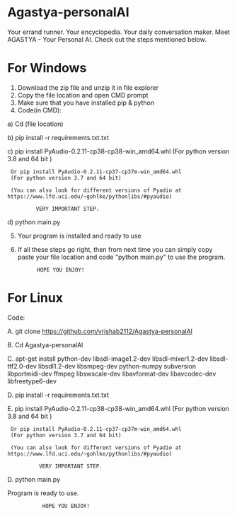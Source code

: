 # Agastya-personalAI
 Your errand runner. Your encyclopedia. Your daily conversation maker. Meet AGASTYA - Your Personal AI. Check out the steps mentioned below.

# For Windows

1. Download the zip file and unzip it in file explorer
2. Copy the file location and open CMD prompt
3. Make sure that you have installed pip & python
4. Code(in CMD):

  a) Cd (file location)

  b) pip install -r requirements.txt.txt

  c) pip install PyAudio-0.2.11-cp38-cp38-win_amd64.whl
     (For python version 3.8 and 64 bit )

     Or pip install PyAudio‑0.2.11‑cp37‑cp37m‑win_amd64.whl
     (For python version 3.7 and 64 bit)

     (You can also look for different versions of Pyadio at https://www.lfd.uci.edu/~gohlke/pythonlibs/#pyaudio) 
           
             VERY IMPORTANT STEP.
  
  d) python main.py

5. Your program is installed and ready to use

6. If all these steps go right, then from next time 
you can simply copy paste your file location and code
"python main.py" to use the program.
          
             HOPE YOU ENJOY!


# For Linux
Code:

A. git clone https://github.com/vrishab2112/Agastya-personalAI

B. Cd Agastya-personalAI

C. apt-get install python-dev libsdl-image1.2-dev libsdl-mixer1.2-dev libsdl-ttf2.0-dev libsdl1.2-dev libsmpeg-dev python-numpy subversion libportmidi-dev ffmpeg libswscale-dev libavformat-dev libavcodec-dev libfreetype6-dev

D. pip install -r requirements.txt.txt

E. pip install PyAudio-0.2.11-cp38-cp38-win_amd64.whl
     (For python version 3.8 and 64 bit )

     Or pip install PyAudio‑0.2.11‑cp37‑cp37m‑win_amd64.whl
     (For python version 3.7 and 64 bit)

     (You can also look for different versions of Pyadio at https://www.lfd.uci.edu/~gohlke/pythonlibs/#pyaudio) 
      
              VERY IMPORTANT STEP.

D. python main.py

Program is ready to use. 
         
               HOPE YOU ENJOY!

